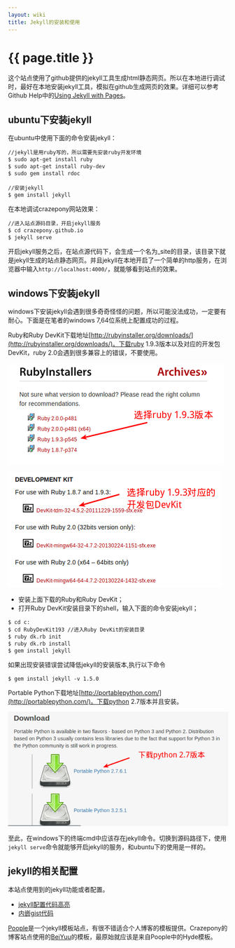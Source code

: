 ```yaml
---
layout: wiki
title: Jekyll的安装和使用
---
```


# {{ page.title }}

这个站点使用了github提供的jekyll工具生成html静态网页。所以在本地进行调试时，最好在本地安装jekyll工具，模拟在github生成网页的效果。详细可以参考Github Help中的[Using Jekyll with Pages](https://help.github.com/articles/using-jekyll-with-pages)。

## ubuntu下安装jekyll
在ubuntu中使用下面的命令安装jekyll：

~~~
//jekyll是用ruby写的，所以需要先安装ruby开发环境
$ sudo apt-get install ruby
$ sudo apt-get install ruby-dev
$ sudo gem install rdoc

//安装jekyll
$ gem install jekyll
~~~

在本地调试crazepony网站效果：

~~~
//进入站点源码目录，开启jekyll服务
$ cd crazepony.github.io
$ jekyll serve

~~~

开启jekyll服务之后，在站点源代码下，会生成一个名为_site的目录，该目录下就是jekyll生成的站点静态网页。并且jekyll在本地开启了一个简单的http服务，在浏览器中输入`http://localhost:4000/`，就能够看到站点的效果。

## windows下安装jekyll
windows下安装jekyll会遇到很多奇奇怪怪的问题，所以可能没法成功，一定要有耐心。下面是在笔者的windows 7,64位系统上配置成功的过程。

Ruby和Ruby DevKit下载地址[http://rubyinstaller.org/downloads/](http://rubyinstaller.org/downloads/)。下载ruby 1.9.3版本以及对应的开发包DevKit，ruby 2.0会遇到很多兼容上的错误，不要使用。

![](/assets/img/ruby.png)

![](/assets/img/ruby-devkit.png)

* 安装上面下载的Ruby和Ruby DevKit；
* 打开Ruby DevKit安装目录下的shell，输入下面的命令安装jekyll；

~~~
$ cd c:
$ cd RubyDevKit193 //进入Ruby DevKit的安装目录
$ ruby dk.rb init
$ ruby dk.rb install
$ gem install jekyll
~~~


如果出现安装错误尝试降低jekyll的安装版本,执行以下命令
~~~
$ gem install jekyll -v 1.5.0
~~~


Portable Python下载地址[http://portablepython.com/](http://portablepython.com/)。下载python 2.7版本并且安装。

![](/assets/img/python.png)

至此，在windows下的终端cmd中应该存在jekyll命令。切换到源码路径下，使用`jekyll serve`命令就能够开启jekyll的服务，和ubuntu下的使用是一样的。

## jekyll的相关配置

本站点使用到的jekyll功能或者配置。

* [jekyll配置代码高亮](http://jekyllrb.com/docs/templates/#code-snippet-highlighting)
* [内嵌gist代码](http://jekyllrb.com/docs/templates/#gist)

[Poople](http://getpoole.com/)是一个jekyll模板站点，有很不错适合个人博客的模板提供。Crazepony的博客站点使用的[BeiYuu](http://beiyuu.com/)的模板，最原始就应该是来自Poople中的Hyde模板。

